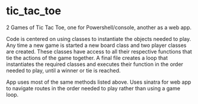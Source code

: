 ﻿# tic_tac_toe

2 Games of Tic Tac Toe, one for Powershell/console, another as a web app.

Code is centered on using classes to instantiate the objects needed to play.  Any time a new game is started a new board class and two player classes are created.  These classes have access to all their respective functions that tie the actions of the game together.  A final file creates a loop that instantiates the required classes and executes their function in the order needed to play, until a winner or tie is reached.

App uses most of the same methods listed above.  Uses sinatra for web app to navigate routes in the order needed to play rather than using a game loop.
